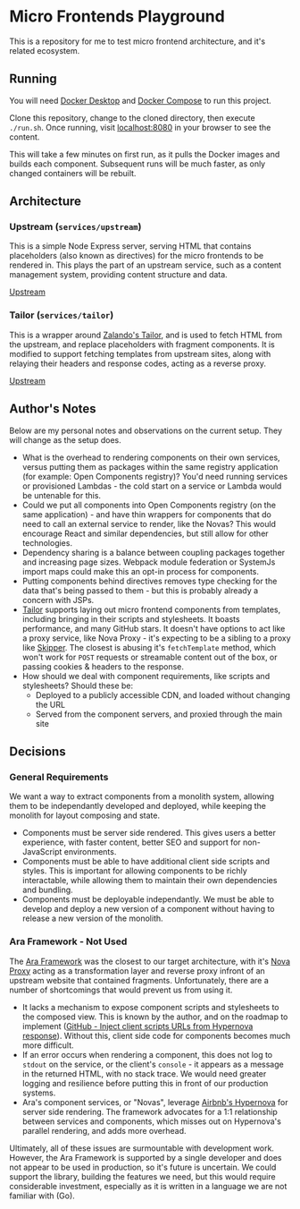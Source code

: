 # Micro Frontends Playground

This is a repository for me to test micro frontend architecture, and it's related ecosystem.

## Running

You will need [Docker Desktop](https://www.docker.com/get-started) and [Docker Compose](https://docs.docker.com/compose/install/) to run this project.

Clone this repository, change to the cloned directory, then execute `./run.sh`. Once running, visit [localhost:8080](http://localhost:8080) in your browser to see the content.

This will take a few minutes on first run, as it pulls the Docker images and builds each component. Subsequent runs will be much faster, as only changed containers will be rebuilt.

## Architecture

### Upstream (`services/upstream`)

This is a simple Node Express server, serving HTML that contains placeholders (also known as directives) for the micro frontends to be rendered in. This plays the part of an upstream service, such as a content management system, providing content structure and data.

[Upstream](http://localhost:4000)

### Tailor (`services/tailor`)

This is a wrapper around [Zalando's Tailor](https://github.com/zalando/tailor), and is used to fetch HTML from the upstream, and replace placeholders with fragment components. It is modified to support fetching templates from upstream sites, along with relaying their headers and response codes, acting as a reverse proxy.

[Upstream](http://localhost:8080)

## Author's Notes

Below are my personal notes and observations on the current setup. They will change as the setup does.

- What is the overhead to rendering components on their own services, versus putting them as packages within the same registry application (for example: Open Components registry)? You'd need running services or provisioned Lambdas - the cold start on a service or Lambda would be untenable for this.
- Could we put all components into Open Components registry (on the same application) - and have thin wrappers for components that do need to call an external service to render, like the Novas? This would encourage React and similar dependencies, but still allow for other technologies.
- Dependency sharing is a balance between coupling packages together and increasing page sizes. Webpack module federation or SystemJs import maps could make this an opt-in process for components.
- Putting components behind directives removes type checking for the data that's being passed to them - but this is probably already a concern with JSPs.
- [Tailor](https://github.com/zalando/tailor) supports laying out micro frontend components from templates, including bringing in their scripts and stylesheets. It boasts performance, and many GitHub stars. It doesn't have options to act like a proxy service, like Nova Proxy - it's expecting to be a sibling to a proxy like [Skipper](https://github.com/zalando/skipper). The closest is abusing it's `fetchTemplate` method, which won't work for `POST` requests or streamable content out of the box, or passing cookies & headers to the response.
- How should we deal with component requirements, like scripts and stylesheets? Should these be:
  - Deployed to a publicly accessible CDN, and loaded without changing the URL
  - Served from the component servers, and proxied through the main site

## Decisions

### General Requirements

We want a way to extract components from a monolith system, allowing them to be independantly developed and deployed, while keeping the monolith for layout composing and state.

- Components must be server side rendered. This gives users a better experience, with faster content, better SEO and support for non-JavaScript environments.
- Components must be able to have additional client side scripts and styles. This is important for allowing components to be richly interactable, while allowing them to maintain their own dependencies and bundling.
- Components must be deployable independantly. We must be able to develop and deploy a new version of a component without having to release a new version of the monolith.

### Ara Framework - Not Used

The [Ara Framework](https://ara-framework.github.io/website/) was the closest to our target architecture, with it's [Nova Proxy](https://github.com/ara-framework/nova-proxy) acting as a transformation layer and reverse proxy infront of an upstream website that contained fragments. Unfortunately, there are a number of shortcomings that would prevent us from using it.

- It lacks a mechanism to expose component scripts and stylesheets to the composed view. This is known by the author, and on the roadmap to implement ([GitHub - Inject client scripts URLs from Hypernova response](https://github.com/ara-framework/nova-proxy/issues/10)). Without this, client side code for components becomes much more difficult.
- If an error occurs when rendering a component, this does not log to `stdout` on the service, or the client's `console` - it appears as a message in the returned HTML, with no stack trace. We would need greater logging and resilience before putting this in front of our production systems.
- Ara's component services, or "Novas", leverage [Airbnb's Hypernova](https://github.com/airbnb/hypernova) for server side rendering. The framework advocates for a 1:1 relationship between services and components, which misses out on Hypernova's parallel rendering, and adds more overhead.

Ultimately, all of these issues are surmountable with development work. However, the Ara Framework is supported by a single developer and does not appear to be used in production, so it's future is uncertain. We could support the library, building the features we need, but this would require considerable investment, especially as it is written in a language we are not familiar with (Go).
